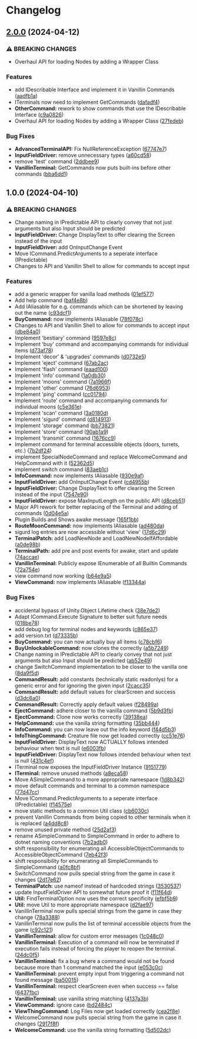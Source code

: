 # Changelog

## [2.0.0](https://github.com/Computerdores/AdvancedTerminalAPI/compare/v1.0.0...v2.0.0) (2024-04-12)


### ⚠ BREAKING CHANGES

* Overhaul API for loading Nodes by adding a Wrapper Class

### Features

* add IDescribable Interface and implement it in Vanillin Commands ([aadfb1a](https://github.com/Computerdores/AdvancedTerminalAPI/commit/aadfb1a6fd6518a30b78983328122ea7aff953bc))
* ITerminals now need to implement GetCommands ([dafadf4](https://github.com/Computerdores/AdvancedTerminalAPI/commit/dafadf4254422af7ef7c5ceef9bbcc323809b57a))
* **OtherCommand:** rework to show commands that use the IDescribable Interface ([c9a0826](https://github.com/Computerdores/AdvancedTerminalAPI/commit/c9a08263ec85db76ad43f3aaa7d17330737fe5c9))
* Overhaul API for loading Nodes by adding a Wrapper Class ([27fedeb](https://github.com/Computerdores/AdvancedTerminalAPI/commit/27fedeba4e92d070035e25b5c0fe4246bb989bd1))


### Bug Fixes

* **AdvancedTerminalAPI:** Fix NullReferenceException ([67747e7](https://github.com/Computerdores/AdvancedTerminalAPI/commit/67747e7bbdc637c62ecfe5ba4b067b1c0f2ff231))
* **InputFieldDriver:** remove unnecessary types ([a60cd58](https://github.com/Computerdores/AdvancedTerminalAPI/commit/a60cd58d8f90666fc7c97b05652e0cb3b507405e))
* remove 'test' command ([2ddbee9](https://github.com/Computerdores/AdvancedTerminalAPI/commit/2ddbee96834a7b72cb389b6fee739e1fe67eb16d))
* **VanillinTerminal:** GetCommands now puts built-ins before other commands ([bba6dd1](https://github.com/Computerdores/AdvancedTerminalAPI/commit/bba6dd1a6ec5ea6c32067b562d1877c065c719a0))

## 1.0.0 (2024-04-10)


### ⚠ BREAKING CHANGES

* Change naming in IPredictable API to clearly convey that not just arguments but also Input should be predicted
* **InputFieldDriver:** Change DisplayText to offer clearing the Screen instead of the input
* **InputFieldDriver:** add OnInputChange Event
* Move ICommand.PredictArguments to a seperate interface (IPredictable)
* Changes to API and Vanillin Shell to allow for commands to accept input

### Features

* add a generic wrapper for vanilla load methods ([01ef577](https://github.com/Computerdores/AdvancedTerminalAPI/commit/01ef577e3dec0df99bff554f449389e801937d89))
* Add help command ([baf4e8b](https://github.com/Computerdores/AdvancedTerminalAPI/commit/baf4e8b9509331cf1c4e8839118234c4fea832e7))
* Add IAliasable for e.g. commands which can be shortened by leaving out the name ([c93dcf1](https://github.com/Computerdores/AdvancedTerminalAPI/commit/c93dcf1dd758014fd4ff5c8e27879621d039598e))
* **BuyCommand:** now implements IAliasable ([78f078c](https://github.com/Computerdores/AdvancedTerminalAPI/commit/78f078c1e0e247d94c5a974aeced94532b4ace56))
* Changes to API and Vanillin Shell to allow for commands to accept input ([dbe84a0](https://github.com/Computerdores/AdvancedTerminalAPI/commit/dbe84a06c1f8a170c603853945ab4d9f85d0ff21))
* Implement 'bestiary' command ([9597e8c](https://github.com/Computerdores/AdvancedTerminalAPI/commit/9597e8cbcc73449fbfeab520d922d66f9f4be82f))
* Implement 'buy' command and accompanying commands for individual items ([d73af78](https://github.com/Computerdores/AdvancedTerminalAPI/commit/d73af78b0749a0f63a34af8dfac6e8a840839a4d))
* Implement 'decor' & 'upgrades' commands ([d0732e5](https://github.com/Computerdores/AdvancedTerminalAPI/commit/d0732e5dc9b957dded2aaf29dd2538977ea03570))
* Implement 'eject' command ([67ab2ac](https://github.com/Computerdores/AdvancedTerminalAPI/commit/67ab2aca91e31356c3b838a342f75050ca8c0aaa))
* Implement 'flash' command ([eaad100](https://github.com/Computerdores/AdvancedTerminalAPI/commit/eaad1004b4b044a835a921d9fdd8486f800e448b))
* Implement 'info' command ([1a0db30](https://github.com/Computerdores/AdvancedTerminalAPI/commit/1a0db30137b6927ad32f6d306ff945f4e17d3711))
* Implement 'moons' command ([7a1966f](https://github.com/Computerdores/AdvancedTerminalAPI/commit/7a1966fb891f14ca2da494978bbf30421071a94d))
* Implement 'other' command ([76d6953](https://github.com/Computerdores/AdvancedTerminalAPI/commit/76d695331578bb3c0f5eb468bd7a064137ea25bd))
* Implement 'ping' command ([cc01794](https://github.com/Computerdores/AdvancedTerminalAPI/commit/cc01794cc02442d8adbe4af2a1e0bbe9db5225d0))
* Implement 'route' command and accompanying commands for individual moons ([c5e361e](https://github.com/Computerdores/AdvancedTerminalAPI/commit/c5e361ec87dd47feb595781f5fb530edceabc187))
* Implement 'scan' command ([3a0180d](https://github.com/Computerdores/AdvancedTerminalAPI/commit/3a0180d5aa083b556120df76d3a18fced38bb23b))
* Implement 'sigurd' command ([d814913](https://github.com/Computerdores/AdvancedTerminalAPI/commit/d81491383fe7836ec200c152fce2ad51dd1283f1))
* Implement 'storage' command ([bb73821](https://github.com/Computerdores/AdvancedTerminalAPI/commit/bb73821bcc760aff5eb6bb4fcae18b20af620ee1))
* Implement 'store' command ([90ab1a9](https://github.com/Computerdores/AdvancedTerminalAPI/commit/90ab1a981f7aa23424cdc77caeaa4ac126ff0c66))
* Implement 'transmit' command ([1676cc9](https://github.com/Computerdores/AdvancedTerminalAPI/commit/1676cc95f58c0f7a4bec54c1c3246aadaaed3d97))
* Implement command for terminal accessible objects (doors, turrets, etc.) ([7b2df24](https://github.com/Computerdores/AdvancedTerminalAPI/commit/7b2df24f659cc99a89ee5102252f11617d97a10d))
* implement SpecialNodeCommand and replace WelcomeCommand and HelpCommand with it ([52362d5](https://github.com/Computerdores/AdvancedTerminalAPI/commit/52362d59372d6ee69b022a48db5dea1791717cc3))
* implement switch command ([83aeb1c](https://github.com/Computerdores/AdvancedTerminalAPI/commit/83aeb1c47da83cbeb75b030e61d8f2aca7fb6003))
* **InfoCommand:** now implements IAliasable ([930e9af](https://github.com/Computerdores/AdvancedTerminalAPI/commit/930e9af69780103364a7ef0f9df30422f77dedec))
* **InputFieldDriver:** add OnInputChange Event ([cd4955b](https://github.com/Computerdores/AdvancedTerminalAPI/commit/cd4955b3a73ce67757180ba20e934e1ee5f469c9))
* **InputFieldDriver:** Change DisplayText to offer clearing the Screen instead of the input ([7547e90](https://github.com/Computerdores/AdvancedTerminalAPI/commit/7547e905ece9b18569fe95374c1a5cb5638f0a22))
* **InputFieldDriver:** expose MaxInputLength on the public API ([d8ceb51](https://github.com/Computerdores/AdvancedTerminalAPI/commit/d8ceb511491a6d04c6a52bcdefe52239cea565d4))
* Major API rework for better replacing of the Terminal and adding of commands ([0d04e5a](https://github.com/Computerdores/AdvancedTerminalAPI/commit/0d04e5abb42cfcac650da576101272ac9e51860a))
* Plugin Builds and Shows awake message ([165f1bb](https://github.com/Computerdores/AdvancedTerminalAPI/commit/165f1bbd8f850e39c19b3085bbe31b8359853d3a))
* **RouteMoonCommand:** now implements IAliasable ([ad480da](https://github.com/Computerdores/AdvancedTerminalAPI/commit/ad480da93176c0ec85c26de07ec41ab8abdd5909))
* sigurd log entries are now accessible without 'view' ([17d6c29](https://github.com/Computerdores/AdvancedTerminalAPI/commit/17d6c29add8f17b352897b12a8bab7fe50335229))
* **TerminalPatch:** add LoadNewNode and LoadNewNodeIfAffordable ([a0de98b](https://github.com/Computerdores/AdvancedTerminalAPI/commit/a0de98b323eb5651066404e58e8b0b2f0e45e6e0))
* **TerminalPath:** add pre and post events for awake, start and update ([74accae](https://github.com/Computerdores/AdvancedTerminalAPI/commit/74accae33a1ea01ebb0989572103f32034d0f2fa))
* **VanillinTerminal:** Publicly expose IEnumerable of all Builtin Commands ([72a754e](https://github.com/Computerdores/AdvancedTerminalAPI/commit/72a754e9440776c5a6ac1f9a573e3b306f8062c2))
* view command now working ([b64e9a5](https://github.com/Computerdores/AdvancedTerminalAPI/commit/b64e9a5b324513c4e423d66d79916e60c932fda8))
* **ViewCommand:** now implements IAliasable ([f13344a](https://github.com/Computerdores/AdvancedTerminalAPI/commit/f13344a75e26cd207b9d842e9b747494b8b41309))


### Bug Fixes

* accidental bypass of Unity.Object Lifetime check ([38e7de2](https://github.com/Computerdores/AdvancedTerminalAPI/commit/38e7de228631c7762ff1cea29102e09d93183bba))
* Adapt ICommand.Execute Signature to better suit future needs ([018be78](https://github.com/Computerdores/AdvancedTerminalAPI/commit/018be78a641eb2bee6e7c4222b383f122bfc7e96))
* add debug log for terminal nodes and keywords ([c865e37](https://github.com/Computerdores/AdvancedTerminalAPI/commit/c865e37fdaee50d91c20a9b088eaacc38553e4d3))
* add version.txt ([d73335b](https://github.com/Computerdores/AdvancedTerminalAPI/commit/d73335bf2c26609675e20ae56fe7c01044363460))
* **BuyCommand:** you can now actually buy all items ([c78cbf6](https://github.com/Computerdores/AdvancedTerminalAPI/commit/c78cbf695aeb1c4f74319ef39daedec907c7075c))
* **BuyUnlockableCommand:** now clones the correctly ([a5b7249](https://github.com/Computerdores/AdvancedTerminalAPI/commit/a5b7249c2fe1ccda547321e7f35b6b3dcd7d3132))
* Change naming in IPredictable API to clearly convey that not just arguments but also Input should be predicted ([ab52e49](https://github.com/Computerdores/AdvancedTerminalAPI/commit/ab52e4914f18585ab3f9f7cf3052d4af1a680bf5))
* change SwitchCommand implementation to be closer to the vanilla one ([8da9f5d](https://github.com/Computerdores/AdvancedTerminalAPI/commit/8da9f5d26809c0e489ea7ee2ad867118e43ab7bd))
* **CommandResult:** add constants (technically static readonlys) for a generic error and for ignoring the given input ([2cacc35](https://github.com/Computerdores/AdvancedTerminalAPI/commit/2cacc35145a780a608767071f7e2a966c88c6e83))
* **CommandResult:** add default values for clearScreen and success ([d3dc6a0](https://github.com/Computerdores/AdvancedTerminalAPI/commit/d3dc6a07cf3825445b793f4466548eaea86c122f))
* **CommandResult:** Correctly apply default values ([f28499a](https://github.com/Computerdores/AdvancedTerminalAPI/commit/f28499a46ea1084b2a7ac74e3ed01e84e6e71da8))
* **EjectCommand:** adhere closer to the vanilla command ([5b9d3fb](https://github.com/Computerdores/AdvancedTerminalAPI/commit/5b9d3fbf18c1ed81711bbd85880982fa7a84a3c9))
* **EjectCommand:** Clone now works correctly ([39138ea](https://github.com/Computerdores/AdvancedTerminalAPI/commit/39138ea6bd9b050e19f44ec0f6301b56d0ad11c5))
* **HelpCommand:** use the vanilla string formatting ([35bb444](https://github.com/Computerdores/AdvancedTerminalAPI/commit/35bb444562b1be765244cb70ba13c651934de4ed))
* **InfoCommand:** you can now leave out the info keyword ([f44d5b3](https://github.com/Computerdores/AdvancedTerminalAPI/commit/f44d5b3a302b649d3bc693306310c1f110f97193))
* **InfoThingCommand:** Creature file now get loaded correctly ([cc51e76](https://github.com/Computerdores/AdvancedTerminalAPI/commit/cc51e76ec9747ca843f36b0a2544d940bcd53366))
* **InputFieldDriver:** DisplayText now ACTUALLY follows intended behaviour when text is null ([e6003fb](https://github.com/Computerdores/AdvancedTerminalAPI/commit/e6003fb6b841a521ca9491ed2ec2728894503d52))
* **InputFieldDriver:** DisplayText now follows intended behaviour when text is null ([431c4ef](https://github.com/Computerdores/AdvancedTerminalAPI/commit/431c4eff7e78d33d75254138455b5c5b56a8f79f))
* ITerminal now exposes the InputFieldDriver Instance ([9151779](https://github.com/Computerdores/AdvancedTerminalAPI/commit/9151779e9b01bdaa28ad926aedfcc6dd95edb026))
* **ITerminal:** remove unused methods ([a8eca58](https://github.com/Computerdores/AdvancedTerminalAPI/commit/a8eca5866750923bb98688ba1583b2df96256ce7))
* Move ASimpleCommand to a more appropriate namespace ([1d8b342](https://github.com/Computerdores/AdvancedTerminalAPI/commit/1d8b34291cf0a82368a89312fe2c12d709c229ff))
* move default commands and terminal to a common namespace ([77d47cc](https://github.com/Computerdores/AdvancedTerminalAPI/commit/77d47ccdca55c496da330f5510c5578cf5ca30ac))
* Move ICommand.PredictArguments to a seperate interface (IPredictable) ([f14575e](https://github.com/Computerdores/AdvancedTerminalAPI/commit/f14575e35aae29d61339e9e345d189a0c6878bcd))
* move static methods to a common Util class ([cb6030c](https://github.com/Computerdores/AdvancedTerminalAPI/commit/cb6030cf655dba8cdcc76c74403e6419b3f95a61))
* prevent Vanillin Commands from being copied to other terminals when it is replaced ([a4dd8c8](https://github.com/Computerdores/AdvancedTerminalAPI/commit/a4dd8c87954d66e99d38f9d080aac9de833f67d3))
* remove unused private method ([25d2af3](https://github.com/Computerdores/AdvancedTerminalAPI/commit/25d2af3faa33209ca055049ff15158b83a17fee9))
* rename ASimpleCommand to SimpleCommand in order to adhere to dotnet naming conventions ([7b2adb0](https://github.com/Computerdores/AdvancedTerminalAPI/commit/7b2adb0b7a190de8684ee770d3b47cd719152c60))
* shift responsibility for enumerating all AccessibleObjectCommands to AccessibleObjectCommand ([7eb42f3](https://github.com/Computerdores/AdvancedTerminalAPI/commit/7eb42f36ce2bcf4f45ed00cfd7661636aa14758b))
* shift responsibility for enumerating all SimpleCommands to SimpleCommand ([a0fc8bf](https://github.com/Computerdores/AdvancedTerminalAPI/commit/a0fc8bfd78d8a65559e279bb4645f9941038894b))
* SwitchCommand now pulls special string from the game in case it changes ([2d17e62](https://github.com/Computerdores/AdvancedTerminalAPI/commit/2d17e62ad963d0a1b823f0648781c028fbf2bd4f))
* **TerminalPatch:** use nameof instead of hardcoded strings ([3530537](https://github.com/Computerdores/AdvancedTerminalAPI/commit/3530537b17d7a1f4c442b41f94eb0bc4b2641a69))
* update InputFieldDriver API to somewhat future proof it ([f11f64d](https://github.com/Computerdores/AdvancedTerminalAPI/commit/f11f64d526343cf62ae1bbd20e9c1ff9607e3939))
* **Util:** FindTerminalOption now uses the correct specificity ([efbf5b9](https://github.com/Computerdores/AdvancedTerminalAPI/commit/efbf5b9b5e0a1a4a5066fa282b27f1739c1abc26))
* **Util:** move Util to more appropriate namespace ([d2fae97](https://github.com/Computerdores/AdvancedTerminalAPI/commit/d2fae974e3101d1e702816f943ceab7a013e6b7d))
* VanillinTerminal now pulls special strings from the game in case they change ([78a3388](https://github.com/Computerdores/AdvancedTerminalAPI/commit/78a338881ecc383168ce6a01a79b9db1ef50d4f7))
* VanillinTerminal now pulls the list of terminal accessible objects from the game ([c92c121](https://github.com/Computerdores/AdvancedTerminalAPI/commit/c92c121948ab258ae17dd59c9fcc07ddb88a08f6))
* **VanillinTerminal:** allow for custom error messages ([1c048c0](https://github.com/Computerdores/AdvancedTerminalAPI/commit/1c048c0c220c56d13b5a28c6071502b80caa68f2))
* **VanillinTerminal:** Execution of a command will now be terminated if execution fails instead of forcing the player to reopen the terminal. ([24dc0f5](https://github.com/Computerdores/AdvancedTerminalAPI/commit/24dc0f5801c39cffdb403feba70319a5c81ebd4e))
* **VanillinTerminal:** fix a bug where a command would not be found because more than 1 command matched the input ([e053c0c](https://github.com/Computerdores/AdvancedTerminalAPI/commit/e053c0ce2d1a14469127e8198b65ae4743aeb130))
* **VanillinTerminal:** prevent empty input from triggering a command not found message ([ba50015](https://github.com/Computerdores/AdvancedTerminalAPI/commit/ba500150e05066274b465c8b795b67858adf3736))
* **VanillinTerminal:** respect clearScreen even when success == false ([6437fbc](https://github.com/Computerdores/AdvancedTerminalAPI/commit/6437fbcba474eed85a9b8ba4071473233583b172))
* **VanillinTerminal:** use vanilla string matching ([4137a3b](https://github.com/Computerdores/AdvancedTerminalAPI/commit/4137a3bd929d3561060e494435afee8e95c900b5))
* **ViewCommand:** ignore case ([bd2484c](https://github.com/Computerdores/AdvancedTerminalAPI/commit/bd2484ce4d654f95bedd6e2cfa457f68a0884f43))
* **ViewThingCommand:** Log Files now get loaded correctly ([cea2f8e](https://github.com/Computerdores/AdvancedTerminalAPI/commit/cea2f8ea8a7d979894519941d1263f9d6ac798cc))
* WelcomeCommand now pulls special string from the game in case it changes ([2917f8f](https://github.com/Computerdores/AdvancedTerminalAPI/commit/2917f8f0e4c5a7348875702d2236a5ea7cdf9fe2))
* **WelcomeCommand:** use the vanilla string formatting ([5d502dc](https://github.com/Computerdores/AdvancedTerminalAPI/commit/5d502dca00ee0246219b92354cdf52ddc18ebcdc))
